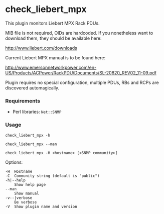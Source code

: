 check_liebert_mpx
=================

This plugin monitors Liebert MPX Rack PDUs.

MIB file is not required, OIDs are hardcoded. If you nonetheless want to
download them, they should be available here:

  http://www.liebert.com/downloads

Current Liebert MPX manual is to be found here:

  http://www.emersonnetworkpower.com/en-US/Products/ACPower/RackPDU/Documents/SL-20820_REV02_11-09.pdf

Plugin requires no special configuration, multiple PDUs, RBs and RCPs
are discovered automagically.


### Requirements

* Perl libraries: `Net::SNMP`


### Usage

    check_liebert_mpx -h

    check_liebert_mpx --man

    check_liebert_mpx -H <hostname> [<SNMP community>]

Options:

    -H  Hostname
    -C  Community string (default is "public")
    -h|--help
        Show help page
    --man
        Show manual
    -v--|verbose
        Be verbose
    -V  Show plugin name and version

